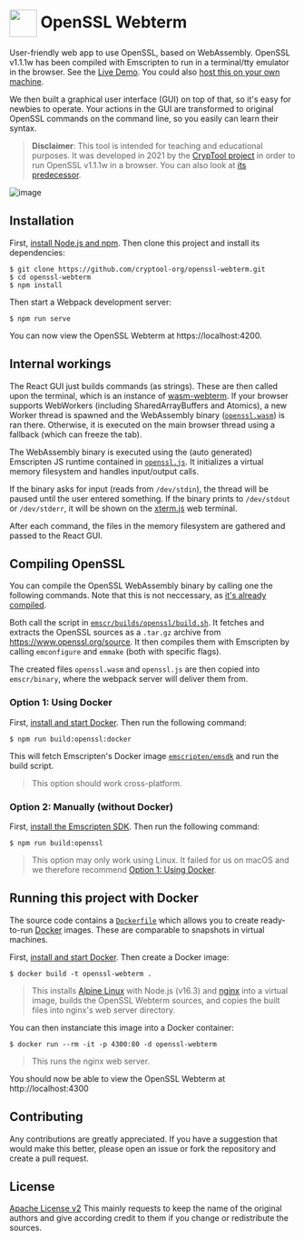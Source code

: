 # <img height="48" src="https://www.cryptool.org/assets/cto/plugin-icons/openssl.svg" valign="middle"> OpenSSL Webterm

User-friendly web app to use OpenSSL, based on WebAssembly. OpenSSL v1.1.1w has been compiled with Emscripten to run in a terminal/tty emulator in the browser. See the [Live Demo](https://www.cryptool.org/cto/openssl). You could also [host this on your own machine](#installation).

We then built a graphical user interface (GUI) on top of that, so it's easy for newbies to operate. Your actions in the GUI are transformed to original OpenSSL commands on the command line, so you easily can learn their syntax.

> **Disclaimer**: This tool is intended for teaching and educational purposes. It was developed in 2021 by the [CrypTool project](https://www.cryptool.org) in order to run OpenSSL v1.1.1w in a browser. You can also look at [its predecessor](https://github.com/janeumnn/openssl-webapp).

![image](https://user-images.githubusercontent.com/9321076/157410455-686ce0de-335f-4335-a639-07b6963e4589.png)


## Installation

First, [install Node.js and npm](https://nodejs.org). Then clone this project and install its dependencies:

```shell
$ git clone https://github.com/cryptool-org/openssl-webterm.git
$ cd openssl-webterm
$ npm install
```

Then start a Webpack development server:

```shell
$ npm run serve
```

You can now view the OpenSSL Webterm at https://localhost:4200.


## Internal workings

The React GUI just builds commands (as strings). These are then called upon the terminal, which is an instance of [wasm-webterm](https://github.com/cryptool-org/wasm-webterm). If your browser supports WebWorkers (including SharedArrayBuffers and Atomics), a new Worker thread is spawned and the WebAssembly binary ([`openssl.wasm`](/emscr/binary/openssl.wasm)) is ran there. Otherwise, it is executed on the main browser thread using a fallback (which can freeze the tab).

The WebAssembly binary is executed using the (auto generated) Emscripten JS runtime contained in [`openssl.js`](/emscr/binary/openssl.js). It initializes a virtual memory filesystem and handles input/output calls.

If the binary asks for input (reads from `/dev/stdin`), the thread will be paused until the user entered something. If the binary prints to `/dev/stdout` or `/dev/stderr`, it will be shown on the [xterm.js](https://github.com/xtermjs/xterm.js) web terminal.

After each command, the files in the memory filesystem are gathered and passed to the React GUI.


## Compiling OpenSSL

You can compile the OpenSSL WebAssembly binary by calling one the following commands. Note that this is not neccessary, as [it's already compiled](/emscr/binary).

Both call the script in [`emscr/builds/openssl/build.sh`](/emscr/builds/openssl/build.sh). It fetches and extracts the OpenSSL sources as a `.tar.gz` archive from https://www.openssl.org/source. It then compiles them with Emscripten by calling `emconfigure` and `emmake` (both with specific flags).

The created files `openssl.wasm` and `openssl.js` are then copied into `emscr/binary`, where the webpack server will deliver them from.

### Option 1: Using Docker

First, [install and start Docker](https://docs.docker.com/get-docker). Then run the following command:

```shell
$ npm run build:openssl:docker
```

This will fetch Emscripten's Docker image [`emscripten/emsdk`](https://hub.docker.com/r/emscripten/emsdk) and run the build script.

> This option should work cross-platform.

### Option 2: Manually (without Docker)

First, [install the Emscripten SDK](https://emscripten.org/docs/getting_started/downloads.html). Then run the following command:

```shell
$ npm run build:openssl
```

> This option may only work using Linux. It failed for us on macOS and we therefore recommend [Option 1: Using Docker](#option-1-using-docker).


## Running this project with Docker

The source code contains a [`Dockerfile`](/Dockerfile) which allows you to create ready-to-run [Docker](https://www.docker.com) images. These are comparable to snapshots in virtual machines.

First, [install and start Docker](https://docs.docker.com/get-docker). Then create a Docker image:

```shell
$ docker build -t openssl-webterm .
```

> This installs [Alpine Linux](https://www.alpinelinux.org) with Node.js (v16.3) and [nginx](https://github.com/nginx/nginx) into a virtual image, builds the OpenSSL Webterm sources, and copies the built files into nginx's web server directory.

You can then instanciate this image into a Docker container:

```shell
$ docker run --rm -it -p 4300:80 -d openssl-webterm
```

> This runs the nginx web server.

You should now be able to view the OpenSSL Webterm at http://localhost:4300


## Contributing

Any contributions are greatly appreciated. If you have a suggestion that would make this better, please open an issue or fork the repository and create a pull request.

## License

[Apache License v2](http://www.apache.org/licenses/)
This mainly requests to keep the name of the original authors and give according credit to them if you change or redistribute the sources.
